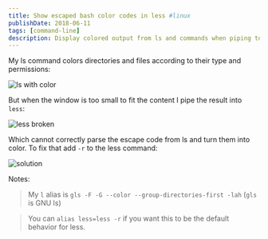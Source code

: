 ```yaml
---
title: Show escaped bash color codes in less #linux
publishDate: 2018-06-11
tags: [command-line]
description: Display colored output from ls and commands when piping to less using -r flag to parse escape codes.
---
```


My ls command colors directories and files according to their type and permissions:

![ls with color](/images/yvrvekW.gif)

But when the window is too small to fit the content I pipe the result into `less`:

![less broken](/images/kfs0Mr9.gif)

Which cannot correctly parse the escape code from ls and turn them into color. To fix that add `-r` to the less command:

![solution](/images/EiPGO4q.gif)


Notes:
> My `l` alias is `gls -F -G --color --group-directories-first -lah` (`gls` is GNU ls)

> You can `alias less=less -r` if you want this to be the default behavior for less.